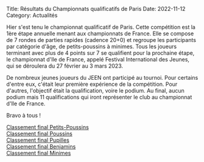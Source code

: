 Title: Résultats du Championnats qualificatifs de Paris
Date: 2022-11-12
Category: Actualités

Hier s'est tenu le championnat qualificatif de Paris. Cette compétition est la 1ère étape annuelle menant aux championnats de France. Elle se compose de 7 rondes de parties rapides (cadence 20+0) et regroupe les participants par catégorie d'âge, de petits-poussins à minimes. Tous les joueurs terminant avec plus de 4 points sur 7 se qualifient pour la prochaine étape, le championnat d'Ile de France, appelé Festival International des Jeunes, qui se déroulera du 27 février au 3 mars 2023.

De nombreux jeunes joueurs du JEEN ont participé au tournoi. Pour certains d'entre eux, c'était leur première expérience de la compétition. Pour d'autres, l'objectif était la qualification, voire le podium. Au final, aucun podium mais 11 qualifications qui iront représenter le club au championnat d'Ile de France.

Bravo à tous !

[Classement final Petits-Poussins](http://www.echecs.asso.fr/Resultats.aspx?URL=Tournois/Id/56711/56711&Action=Cl)  
[Classement final Poussins](http://www.echecs.asso.fr/Resultats.aspx?URL=Tournois/Id/56710/56710&Action=Cl)  
[Classement final Pupilles](http://www.echecs.asso.fr/Resultats.aspx?URL=Tournois/Id/56712/56712&Action=Cl)  
[Classement final Benjamins](http://www.echecs.asso.fr/Resultats.aspx?URL=Tournois/Id/56709/56709&Action=Cl)  
[Classement final Minimes](http://www.echecs.asso.fr/Resultats.aspx?URL=Tournois/Id/56708/56708&Action=Cl)  
